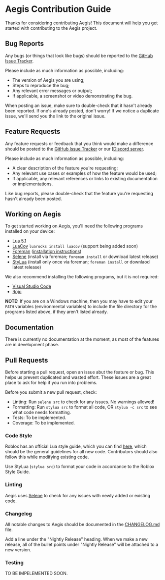 # Aegis Contribution Guide
Thanks for considering contributing Aegis! This document will help you get started with contributing to the Aegis project.

## Bug Reports
Any bugs (or things that look like bugs) should be reported to the [GitHub Issue Tracker](https://github.com/Bazalbuilder/Aegis/issues).

Please include as much information as possible, including:
* The version of Aegis you are using;
* Steps to reproduce the bug;
* Any relevant error messages or output;
* If applicable, a screenshot or video demonstrating the bug.

When posting an issue, make sure to double-check that it hasn't already been reported. If one's already posted, don't worry! If we notice a duplicate issue, we'll send you the link to the original issue.

## Feature Requests
Any feature requests or feedback that you think would make a difference should be posted to the [GitHub Issue Tracker](https://github.com/Bazalbuilder/Aegis/issues) or our [[Discord server](https://discord.gg/asCWGUfJMj).

Please include as much information as possible, including:
* A clear description of the feature you're requesting;
* Any relevant use cases or examples of how the feature would be used;
* If applicable, any relevant references or links to existing documentation or implementations.

Like bug reports, please double-check that the feature you're requesting hasn't already been posted.

## Working on Aegis
To get started working on Aegis, you'll need the following programs installed on your device:
* [Lua 5.1](https://www.lua.org/ftp/)
* [LuaCov](https://keplerproject.github.io/luacov) `luarocks install luacov` (support being added soon)
* [Foreman](https://github.com/Roblox/foreman) ([installation instructions](https://github.com/Roblox/foreman#installation))
* [Selene](https://github.com/kampfkarren/selene) (install via foreman; `foreman install` or download latest release)
* [StyLua](https://github.com/JohnnyMorganz/StyLua) (install only once via foreman; `foreman install` or downlaod latest release)

We also recommend installing the following programs, but it is not required:
* [Visual Studio Code](https://code.visualstudio.com/)
* [Rojo](https://github.com/rojo-rbx/rojo)

**NOTE:** If you are on a Windows machine, then you may have to edit your `PATH` variables (environmental variables) to include the file directory for the programs listed above, if they aren't listed already.

## Documentation
There is currently no documentation at the moment, as most of the features are in development phase.

## Pull Requests
Before starting a pull request, open an issue abut the feature or bug. This helps us prevent duplicated and wasted effort. These issues are a great place to ask for help if you run into problems.

Before you submit a new pull request, check:
* Linting: Run `selene src` to check for any issues. No warnings allowed!
* Formatting: Run `stylua src` to format all code, OR `stylua -c src` to see what code needs formatting.
* Tests: To be implemented.
* Coverage: To be implemented.

### Code Style
Roblox has an official Lua style guide, which you can find [here](https://roblox.github.io/lua-style-guide), which should be the general guidelines for all new code. Contributors should also follow this while modifying existing code.

Use StyLua (`stylua src`) to format your code in accordance to the Roblox Style Guide.

### Linting
Aegis uses [Selene](https://github.com/kampfkarren/selene) to check for any issues with newly added or existing code.

### Changelog
All notable changes to Aegis should be documented in the [CHANGELOG.md](https://github.com/Bazalbuilder/Aegis/blob/main/CHANGELOG.md) file.

Add a line under the "Nightly Release" heading. When we make a new release, all of the bullet points under "Nightly Release" will be attached to a new version.

### Testing
TO BE IMPELEMENTED SOON.